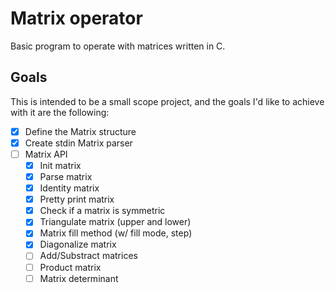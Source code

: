 # Matrix operator
Basic program to operate with matrices written in C.

## Goals
This is intended to be a small scope project, and the goals I'd like to achieve with it are the following:
- [x] Define the Matrix structure
- [x] Create stdin Matrix parser
- [ ] Matrix API
    - [x] Init matrix
    - [x] Parse matrix
    - [x] Identity matrix
    - [x] Pretty print matrix
    - [x] Check if a matrix is symmetric
    - [x] Triangulate matrix (upper and lower)
    - [x] Matrix fill method (w/ fill mode, step) 
    - [x] Diagonalize matrix
    - [ ] Add/Substract matrices
    - [ ] Product matrix
    - [ ] Matrix determinant

